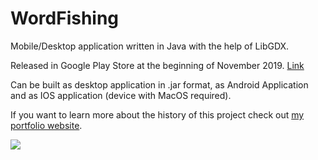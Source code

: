 # WordFishing
Mobile/Desktop application written in Java with the help of LibGDX.

Released in Google Play Store at the beginning of November 2019. [Link](https://play.google.com/store/apps/details?id=pl.dominikhinc.wordfishing "Google Play Store")

Can be built as desktop application in .jar format, as Android Application and as IOS application (device with MacOS required).

If you want to learn more about the history of this project check out [my portfolio website](https://ecstatic-minsky-8be7a5.netlify.app/ "my portfolio website").

![](https://lh3.googleusercontent.com/QdzC5toMUymc648a5Xr6wFTiR6Y133v6kVPs8a99Z3Thf8LZREc7r7YaqkZKhHJGVB7mPQe3DGC6EW1UN83Hy5f8WLYg9QVVJWanDZauqDsEDbC-UOFyBiZsA10nwBeGvqjzC-WEP7S-rjtAgnZ9t9pmBrbmW-pKkk7j_49GanFv1W5E0cRCZNee6_b6gsFpxccot8MdxLrV4y-WPGWn5yrQzzLrlq0Yy1YBnWxkhKHWzF_7Pi3hIJ4XN2sRbu6YmPZpPVXwlQgDr-LfMLrn6lJ6yMzGDAtL2nc1KiCcT3i0U2C4_H_LY7N69VuVmaPAcSMlVbJAeMrb7vJeHByQ2FqYkmxLnk0wgegt7a_jprGQIFee9kB3-xmd4gb3C8PM3h5AmL-HPLHqiV6XHAn4FFyNrpdeA09OqupFLX1vV69sUwwtZPWuz_uQv98-N4dKMtUL35AUDjHoyLJhV8ug328xdNwPxpXqZgKCYXZtRCuNASVm_IHMCDVi5PFCkLADjQ-Risz2k6qgAU4YtWnXTpHSJFUvjG1Zqau39RrynC_SnBOcWbJvaUr9H7fF4N1rYL02THf1LutgWbrMeOZf-KXf1KHi7Z_yZId2pIMTT_8qCTrco2p5AVDykt22ULdWDCrYSwIFdngX4_Ku2kNyvNk1opbKJed__aw6mEOm-IFNdS4Zll4aTvworxEWC0dw2qqWScvFx5Z1XGwEo_yiz6yySmt2DEclq3W5tigfFN2Lj_NAHNG5vA=w347-h751-no)
